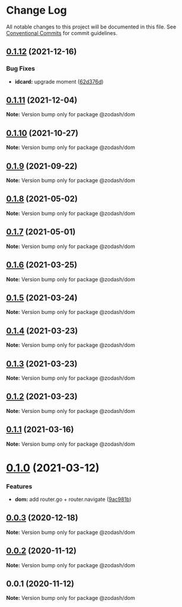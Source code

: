 # Change Log

All notable changes to this project will be documented in this file.
See [Conventional Commits](https://conventionalcommits.org) for commit guidelines.

## [0.1.12](https://github.com/zcorky/zodash/compare/@zodash/dom@0.1.11...@zodash/dom@0.1.12) (2021-12-16)


### Bug Fixes

* **idcard:** upgrade moment ([62d376d](https://github.com/zcorky/zodash/commit/62d376d76c4e2d6ebca4ade0b6f4317478466eec))





## [0.1.11](https://github.com/zcorky/zodash/compare/@zodash/dom@0.1.10...@zodash/dom@0.1.11) (2021-12-04)

**Note:** Version bump only for package @zodash/dom





## [0.1.10](https://github.com/zcorky/zodash/compare/@zodash/dom@0.1.9...@zodash/dom@0.1.10) (2021-10-27)

**Note:** Version bump only for package @zodash/dom





## [0.1.9](https://github.com/zcorky/zodash/compare/@zodash/dom@0.1.8...@zodash/dom@0.1.9) (2021-09-22)

**Note:** Version bump only for package @zodash/dom





## [0.1.8](https://github.com/zcorky/zodash/compare/@zodash/dom@0.1.7...@zodash/dom@0.1.8) (2021-05-02)

**Note:** Version bump only for package @zodash/dom





## [0.1.7](https://github.com/zcorky/zodash/compare/@zodash/dom@0.1.6...@zodash/dom@0.1.7) (2021-05-01)

**Note:** Version bump only for package @zodash/dom





## [0.1.6](https://github.com/zcorky/zodash/compare/@zodash/dom@0.1.5...@zodash/dom@0.1.6) (2021-03-25)

**Note:** Version bump only for package @zodash/dom





## [0.1.5](https://github.com/zcorky/zodash/compare/@zodash/dom@0.1.4...@zodash/dom@0.1.5) (2021-03-24)

**Note:** Version bump only for package @zodash/dom





## [0.1.4](https://github.com/zcorky/zodash/compare/@zodash/dom@0.1.3...@zodash/dom@0.1.4) (2021-03-23)

**Note:** Version bump only for package @zodash/dom





## [0.1.3](https://github.com/zcorky/zodash/compare/@zodash/dom@0.1.2...@zodash/dom@0.1.3) (2021-03-23)

**Note:** Version bump only for package @zodash/dom





## [0.1.2](https://github.com/zcorky/zodash/compare/@zodash/dom@0.1.1...@zodash/dom@0.1.2) (2021-03-23)

**Note:** Version bump only for package @zodash/dom





## [0.1.1](https://github.com/zcorky/zodash/compare/@zodash/dom@0.1.0...@zodash/dom@0.1.1) (2021-03-16)

**Note:** Version bump only for package @zodash/dom





# [0.1.0](https://github.com/zcorky/zodash/compare/@zodash/dom@0.0.3...@zodash/dom@0.1.0) (2021-03-12)


### Features

* **dom:** add router.go + router.navigate ([9ac981b](https://github.com/zcorky/zodash/commit/9ac981b5daa7948c83dc43c1114198d626737999))





## [0.0.3](https://github.com/zcorky/zodash/compare/@zodash/dom@0.0.2...@zodash/dom@0.0.3) (2020-12-18)

**Note:** Version bump only for package @zodash/dom





## [0.0.2](https://github.com/zcorky/zodash/compare/@zodash/dom@0.0.1...@zodash/dom@0.0.2) (2020-11-12)

**Note:** Version bump only for package @zodash/dom





## 0.0.1 (2020-11-12)

**Note:** Version bump only for package @zodash/dom
